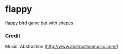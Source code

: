 # flappy
flappy bird game but with shapes

### Credit
Music: Abstraction (http://www.abstractionmusic.com/)
